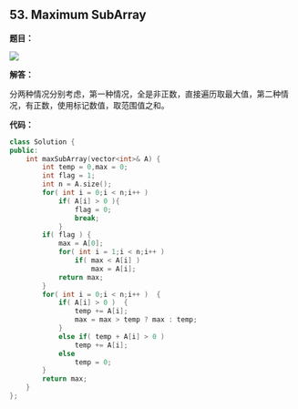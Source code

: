 ## 53. Maximum SubArray

**题目：**

![](http://cdn.zergzerg.cn/2018-11-11_32leet_53.png)

**解答：**

分两种情况分别考虑，第一种情况，全是非正数，直接遍历取最大值，第二种情况，有正数，使用标记数值，取范围值之和。

**代码：**

```cpp
class Solution {
public:
    int maxSubArray(vector<int>& A) {
        int temp = 0,max = 0;
		int flag = 1;
        int n = A.size();
		for( int i = 0;i < n;i++ )	
			if( A[i] > 0 ){
				flag = 0;
                break;
            }
		if( flag ) {
			max = A[0];
			for( int i = 1;i < n;i++ )
				if( max < A[i] )
					max = A[i];
			return max;
		}
		for( int i = 0;i < n;i++ )	{
			if( A[i] > 0 )	{
				temp += A[i];
				max = max > temp ? max : temp;
			}
			else if( temp + A[i] > 0 )
				temp += A[i];
			else
				temp = 0;
		}
		return max;
    }
};
```

